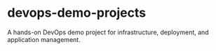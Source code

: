 # devops-demo-projects
A hands-on DevOps demo project for infrastructure, deployment, and application management.
